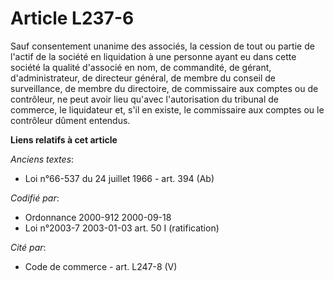 # Article L237-6

Sauf consentement unanime des associés, la cession de tout ou partie de l'actif de la société en liquidation à une personne
ayant eu dans cette société la qualité d'associé en nom, de commandité, de gérant, d'administrateur, de directeur général, de
membre du conseil de surveillance, de membre du directoire, de commissaire aux comptes ou de contrôleur, ne peut avoir lieu
qu'avec l'autorisation du tribunal de commerce, le liquidateur et, s'il en existe, le commissaire aux comptes ou le
contrôleur dûment entendus.

**Liens relatifs à cet article**

_Anciens textes_:

  - Loi n°66-537 du 24 juillet 1966 - art. 394 (Ab)

_Codifié par_:

  - Ordonnance 2000-912 2000-09-18
  - Loi n°2003-7 2003-01-03 art. 50 I (ratification)

_Cité par_:

  - Code de commerce - art. L247-8 (V)
